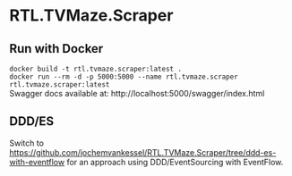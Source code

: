 # RTL.TVMaze.Scraper

## Run with Docker

`docker build -t rtl.tvmaze.scraper:latest .`  
`docker run --rm -d -p 5000:5000 --name rtl.tvmaze.scraper rtl.tvmaze.scraper:latest`  
Swagger docs available at: http://localhost:5000/swagger/index.html

## DDD/ES

Switch to https://github.com/jochemvankessel/RTL.TVMaze.Scraper/tree/ddd-es-with-eventflow for an approach using DDD/EventSourcing with EventFlow.
